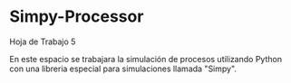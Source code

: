 # Simpy-Processor
Hoja de Trabajo 5

En este espacio se trabajara la simulación de procesos utilizando Python con una libreria especial para simulaciones llamada "Simpy".